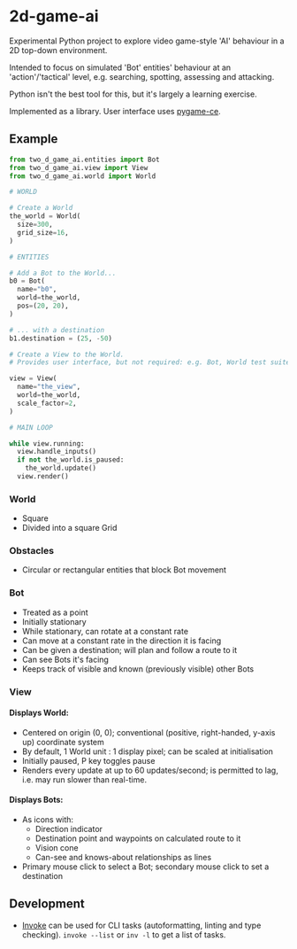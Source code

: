 # 2d-game-ai

Experimental Python project to explore video game-style 'AI' behaviour in a 2D top-down
environment.

Intended to focus on simulated 'Bot' entities'  behaviour at an 'action'/'tactical'
level, e.g. searching, spotting, assessing and attacking.

Python isn't the best tool for this, but it's largely a learning exercise.

Implemented as a library. User interface uses [pygame-ce](https://pyga.me/).


## Example

```python
from two_d_game_ai.entities import Bot
from two_d_game_ai.view import View
from two_d_game_ai.world import World

# WORLD

# Create a World
the_world = World(
  size=300,
  grid_size=16,
)

# ENTITIES

# Add a Bot to the World...
b0 = Bot(
  name="b0",
  world=the_world,
  pos=(20, 20),
)

# ... with a destination
b1.destination = (25, -50)

# Create a View to the World.
# Provides user interface, but not required: e.g. Bot, World test suites don't have one.

view = View(
  name="the_view",
  world=the_world,
  scale_factor=2,
)

# MAIN LOOP

while view.running:
  view.handle_inputs()
  if not the_world.is_paused:
    the_world.update()
  view.render()
```


### World

- Square
- Divided into a square Grid


### Obstacles

- Circular or rectangular entities that block Bot movement


### Bot

- Treated as a point
- Initially stationary
- While stationary, can rotate at a constant rate
- Can move at a constant rate in the direction it is facing
- Can be given a destination; will plan and follow a route to it
- Can see Bots it's facing
- Keeps track of visible and known (previously visible) other Bots


### View

#### Displays World:

- Centered on origin (0, 0); conventional (positive, right-handed, y-axis up) coordinate system
- By default, 1 World unit : 1 display pixel; can be scaled at initialisation
- Initially paused, P key toggles pause
- Renders every update at up to 60 updates/second; is permitted to lag, i.e. may run slower than real-time.

#### Displays Bots:

- As icons with:
  - Direction indicator
  - Destination point and waypoints on calculated route to it
  - Vision cone
  - Can-see and knows-about relationships as lines
- Primary mouse click to select a Bot; secondary mouse click to set a destination


## Development

- [Invoke](https://www.pyinvoke.org/) can be used for CLI tasks (autoformatting, linting
and type checking).
  `invoke --list` or `inv -l` to get a list of tasks.
